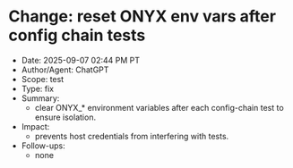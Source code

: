 # Change: reset ONYX env vars after config chain tests

- Date: 2025-09-07 02:44 PM PT
- Author/Agent: ChatGPT
- Scope: test
- Type: fix
- Summary:
  - clear ONYX_* environment variables after each config-chain test to ensure isolation.
- Impact:
  - prevents host credentials from interfering with tests.
- Follow-ups:
  - none
